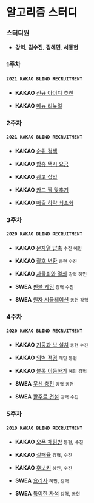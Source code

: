 # 알고리즘 스터디

### 스터디원
* **강혁**, **김수진**, **김혜민**, **서동현**


### 1주차
#### **`2021 KAKAO BLIND RECRUITMENT`**
* **KAKAO** [신규 아이디 추천](https://programmers.co.kr/learn/courses/30/lessons/72410)

* **KAKAO** [메뉴 리뉴얼](https://programmers.co.kr/learn/courses/30/lessons/72411)


### 2주차 
#### `2021 KAKAO BLIND RECRUITMENT`  
* **KAKAO** [순위 검색](https://programmers.co.kr/learn/courses/30/lessons/72412)

* **KAKAO** [합승 택시 요금](https://programmers.co.kr/learn/courses/30/lessons/72413)

* **KAKAO** [광고 삽입](https://programmers.co.kr/learn/courses/30/lessons/72414)

* **KAKAO** [카드 짝 맞추기](https://programmers.co.kr/learn/courses/30/lessons/72415)

* **KAKAO** [매출 하락 최소화](https://programmers.co.kr/learn/courses/30/lessons/72416)



### 3주차 
#### `2020 KAKAO BLIND RECRUITMENT`
* **KAKAO** [문자열 압축](https://programmers.co.kr/learn/courses/30/lessons/60057) `수진` `혜민`

* **KAKAO** [괄호 변환](https://programmers.co.kr/learn/courses/30/lessons/60058) `동현` `수진`

* **KAKAO** [자물쇠와 열쇠](https://programmers.co.kr/learn/courses/30/lessons/60059) `강혁` `혜민`

* **SWEA** [핀볼 게임](https://swexpertacademy.com/main/code/problem/problemDetail.do?contestProbId=AWXRF8s6ezEDFAUo) `강혁` `수진`

* **SWEA** [원자 시뮬레이션](https://swexpertacademy.com/main/code/problem/problemDetail.do?contestProbId=AWXRFInKex8DFAUo) `동현` `강혁`


### 4주차
#### `2020 KAKAO BLIND RECRUITMENT`  

* **KAKAO** [기둥과 보 설치](https://programmers.co.kr/learn/courses/30/lessons/60061) `동현` `수진`

* **KAKAO** [외벽 점검](https://programmers.co.kr/learn/courses/30/lessons/60062) `혜민` `동현`

* **KAKAO** [블록 이동하기](https://programmers.co.kr/learn/courses/30/lessons/60063) `혜민` `강혁`

* **SWEA** [무선 충전](https://swexpertacademy.com/main/code/problem/problemDetail.do?contestProbId=AWXRDL1aeugDFAUo) `강혁` `동현`

* **SWEA** [활주로 건설](https://swexpertacademy.com/main/code/problem/problemDetail.do?contestProbId=AWIeW7FakkUDFAVH) `강혁` `수진`


### 5주차
#### `2019 KAKAO BLIND RECRUITMENT`  
*  **KAKAO** [오픈 채팅방](https://programmers.co.kr/learn/courses/30/lessons/42888)  `동현`, `수진` 

*  **KAKAO** [실패율](https://programmers.co.kr/learn/courses/30/lessons/42889)  `강혁`, `수진` 

*  **KAKAO** [후보키](https://programmers.co.kr/learn/courses/30/lessons/42890)  `혜민`, `수진` 

*  **SWEA** [요리사](https://swexpertacademy.com/main/code/problem/problemDetail.do?contestProbId=AWIeUtVakTMDFAVH)  `혜민`, `강혁` 

*  **SWEA** [특이한 자석](https://swexpertacademy.com/main/code/problem/problemDetail.do?contestProbId=AWIeV9sKkcoDFAVH&) `강혁`, `동현`  









